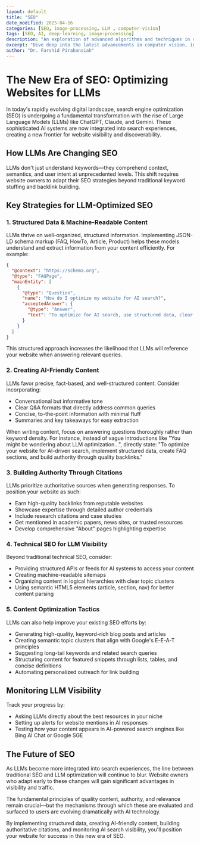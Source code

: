 ```yaml
---
layout: default
title: "SEO"
date_modified: 2025-04-16
categories: [SEO, image-processing, LLM , computer-vision]
tags: [SEO, AI, deep-learning, image-processing]
description: "An exploration of advanced algorithms and techniques in computer vision, ML, DL, LLM, LLMOPs, DevOps."
excerpt: "Dive deep into the latest advancements in computer vision, including deep learning methodologies and real-time image processing."
author: "Dr. Farshid Pirahansiah"
---
```



# The New Era of SEO: Optimizing Websites for LLMs

In today's rapidly evolving digital landscape, search engine optimization (SEO) is undergoing a fundamental transformation with the rise of Large Language Models (LLMs) like ChatGPT, Claude, and Gemini. These sophisticated AI systems are now integrated into search experiences, creating a new frontier for website visibility and discoverability.

## How LLMs Are Changing SEO

LLMs don't just understand keywords—they comprehend context, semantics, and user intent at unprecedented levels. This shift requires website owners to adapt their SEO strategies beyond traditional keyword stuffing and backlink building.

## Key Strategies for LLM-Optimized SEO

### 1. Structured Data & Machine-Readable Content

LLMs thrive on well-organized, structured information. Implementing JSON-LD schema markup (FAQ, HowTo, Article, Product) helps these models understand and extract information from your content efficiently. For example:

```json
{
  "@context": "https://schema.org",
  "@type": "FAQPage",
  "mainEntity": [
    {
      "@type": "Question",
      "name": "How do I optimize my website for AI search?",
      "acceptedAnswer": {
        "@type": "Answer",
        "text": "To optimize for AI search, use structured data, clear headlines, and authoritative sources."
      }
    }
  ]
}
```

This structured approach increases the likelihood that LLMs will reference your website when answering relevant queries.

### 2. Creating AI-Friendly Content

LLMs favor precise, fact-based, and well-structured content. Consider incorporating:

- Conversational but informative tone
- Clear Q&A formats that directly address common queries
- Concise, to-the-point information with minimal fluff
- Summaries and key takeaways for easy extraction

When writing content, focus on answering questions thoroughly rather than keyword density. For instance, instead of vague introductions like "You might be wondering about LLM optimization...", directly state: "To optimize your website for AI-driven search, implement structured data, create FAQ sections, and build authority through quality backlinks."

### 3. Building Authority Through Citations

LLMs prioritize authoritative sources when generating responses. To position your website as such:

- Earn high-quality backlinks from reputable websites
- Showcase expertise through detailed author credentials
- Include research citations and case studies
- Get mentioned in academic papers, news sites, or trusted resources
- Develop comprehensive "About" pages highlighting expertise

### 4. Technical SEO for LLM Visibility

Beyond traditional technical SEO, consider:

- Providing structured APIs or feeds for AI systems to access your content
- Creating machine-readable sitemaps
- Organizing content in logical hierarchies with clear topic clusters
- Using semantic HTML5 elements (article, section, nav) for better content parsing

### 5. Content Optimization Tactics

LLMs can also help improve your existing SEO efforts by:

- Generating high-quality, keyword-rich blog posts and articles
- Creating semantic topic clusters that align with Google's E-E-A-T principles
- Suggesting long-tail keywords and related search queries
- Structuring content for featured snippets through lists, tables, and concise definitions
- Automating personalized outreach for link building

## Monitoring LLM Visibility

Track your progress by:

- Asking LLMs directly about the best resources in your niche
- Setting up alerts for website mentions in AI responses
- Testing how your content appears in AI-powered search engines like Bing AI Chat or Google SGE

## The Future of SEO

As LLMs become more integrated into search experiences, the line between traditional SEO and LLM optimization will continue to blur. Website owners who adapt early to these changes will gain significant advantages in visibility and traffic.

The fundamental principles of quality content, authority, and relevance remain crucial—but the mechanisms through which these are evaluated and surfaced to users are evolving dramatically with AI technology.

By implementing structured data, creating AI-friendly content, building authoritative citations, and monitoring AI search visibility, you'll position your website for success in this new era of SEO.
